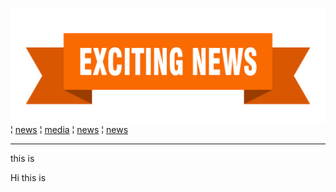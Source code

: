 ![AdobeStock_361356424-107290001](/AdobeStock_361356424-107290001.jpeg)
¦ [news](news.md) ¦ [media](media.md) ¦ [news](news.md) ¦ [news](news.md)

---
this is

Hi this is 